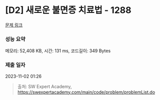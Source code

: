 # [D2] 새로운 불면증 치료법 - 1288 

[문제 링크](https://swexpertacademy.com/main/code/problem/problemDetail.do?contestProbId=AV18_yw6I9MCFAZN) 

### 성능 요약

메모리: 52,408 KB, 시간: 131 ms, 코드길이: 349 Bytes

### 제출 일자

2023-11-02 01:26



> 출처: SW Expert Academy, https://swexpertacademy.com/main/code/problem/problemList.do